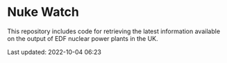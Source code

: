 # Nuke Watch

This repository includes code for retrieving the latest information available on the output of EDF nuclear power plants in the UK.

Last updated: 2022-10-04 06:23